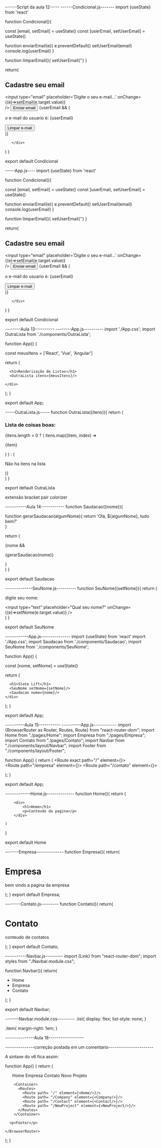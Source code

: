 ------Script da aula 12-----
------Condicional.js-------
import {useState} from 'react'

function Condicional(){

   const [email, setEmail] = useState()
   const [userEmail, setUserEmail] = useState()


   function enviarEmail(e){
     e.preventDefault()
     setUserEmail(email)
     console.log(userEmail)
   }

   function limparEmail(){
    setUserEmail('')
  }

   return(
       <div>
          <h2>Cadastre seu email</h2>
          <form>
              <input 
                type="email" 
                placeholder='Digite o seu e-mail...'
                onChange={(e)=>setEmail(e.target.value)}      
              />
              <button type='submit' onClick={enviarEmail}>Enviar-email</button>
              {userEmail && (
                <div>
                  <p>o e-mail do usuario é: {userEmail}</p>
                  <button onClick={limparEmail}>Limpar e-mail</button>
                </div>
              )}
          </form>
          
       </div>
   ) 
}

export default Condicional



-----App.js----
import {useState} from 'react'

function Condicional(){

   const [email, setEmail] = useState()
   const [userEmail, setUserEmail] = useState()


   function enviarEmail(e){
     e.preventDefault()
     setUserEmail(email)
     console.log(userEmail)
   }

   function limparEmail(){
    setUserEmail('')
  }

   return(
       <div>
          <h2>Cadastre seu email</h2>
          <form>
              <input 
                type="email" 
                placeholder='Digite o seu e-mail...'
                onChange={(e)=>setEmail(e.target.value)}      
              />
              <button type='submit' onClick={enviarEmail}>Enviar-email</button>
              {userEmail && (
                <div>
                  <p>o e-mail do usuario é: {userEmail}</p>
                  <button onClick={limparEmail}>Limpar e-mail</button>
                </div>
              )}
          </form>
          
       </div>
   ) 
}

export default Condicional


--------Aula 13----------
--------App.js----------
import './App.css';
import OutraLista from './components/OutraLista';

function App() {
 
  const meusItens = ['React', 'Vue', 'Angular']

  return (
    <div className="App">
      
      <h1>Renderização de Listas</h1>
      <OutraLista itens={meusItens}/>
      
    </div>
  );
}

export default App;


-----OutraLista.js-----
function OutraLista({itens}){
   return (
       <div>
           <h3>Lista de coisas boas:</h3>
            {itens.length > 0 ? (
               itens.map((item, index) => <p key={index}>{item}</p>)
            ) : (
              <p>Não ha itens na lista</p>
            )} 
       </div>
   )
}

export default OutraLista

extensão bracket pair colorizer



-----------Aula 14------------
function Saudacao({nome}){

   function gerarSaudacao(algumNome){
      return 'Olá, ${algumNome}, tudo bem?'  
   }  

   return (
       <div>
           {nome && <p>{gerarSaudacao(nome)}</p>}
       </div>
   )
}

export default Saudacao

--------------SeuNome.js----------
function SeuNome({setNome}){
   return (
       <div>
          <p>digite seu nome:</p>
          <input 
            type="text" 
            placeholder="Qual seu nome?" 
            onChange={(e)=>setNome(e.target.value)}
          />
       </div>
   )
}

export default SeuNome


------------App.js---------------
import {useState} from 'react'
import './App.css';
import Saudacao from './components/Saudacao';
import SeuNome from './components/SeuNome';


function App() {
 
  const [nome, setNome] = useState()

  return (
    <div className="App">
      
      <h1>State Lift</h1>
      <SeuNome setNome={setNome}/>
      <Saudacao nome={nome}/>
    </div>
  );
}

export default App;


----------Aula 15-----------
----------App.js------------
import {BrowserRouter as Router, Routes, Route} from "react-router-dom";
import Home from "./pages/Home";
import Empresa from "./pages/Empresa";
import Contato from "./pages/Contato";
import Navbar from "./components/layout/Navbar";
import Footer from "./components/layout/Footer";


function App() {
  return (
    <Router>
        <Navbar/>
        <Routes>
            <Route exact path="/" element={<Home/>}></Route>                            
            <Route path="/empresa" element={<Empresa/>}></Route>
            <Route path="/contato" element={<Contato/>}></Route>
        </Routes>
        <Footer/>
    </Router>
  );
}

export default App;


-------------Home.js--------------
function Home(){
    return (
    
        <div>
            <h1>Home</h1>
            <p>Conteudo da pagina</p>
        </div>

    )
}

export default Home


-------Empresa--------------
function Empresa(){
    return(
       <div>
           <h1>Empresa</h1>
           <p>bem vindo a pagina da empresa</p>
       </div>
    );
}
export default Empresa;


--------Contato.js---------
function Contato(){
    return(
       <div>
           <h1>Contato</h1>
           <p>conteudo de contatos</p>
       </div>
    );
}
export default Contato;



-----------Navbar.js---------
import {Link} from "react-router-dom";
import styles from "./Navbar.module.css";

function Navbar(){
    return(
        <ul className={styles.list}>
          <li className={styles.item}>
            <Link to="/">Home</Link>
          </li>
          <li className={styles.item}>
            <Link to="/empresa">Empresa</Link>
          </li>
          <li className={styles.item}>
            <Link to="/contato">Contato</Link>
         </li>
       </ul>
    );
}

export default Navbar;




-------Navbar.module.css---------
.list{
    display: flex;
    list-style: none;
}

.item{
    margin-right: 1em;
}


---------------Aula 18------------------

---------------correção postada em um comentario-----------------------

A sintaxe do v6 fica assim: 

function App() {
  return (
    <BrowserRouter> 
      <ul>
        <Link to="/">Home</Link>
        <Link to="/Company">Empresa</Link>
        <Link to="/Contact">Contato</Link>
        <Link to="/NewProject">Novo Projeto</Link>
      </ul>

        <Container>
          <Routes>
            <Route path= "/" element={<Home/>}/> 
            <Route path= "/Company" element={<Company/>}/> 
            <Route path= "/Contact" element={<Contact/>}/> 
            <Route path= "/NewProject" element={<NewProject/>}/>    
          </Routes>
        </Container>

      <p>Footer</p>

    </BrowserRouter>
  );
}







